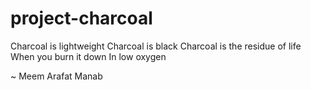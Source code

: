 # project-charcoal

Charcoal is lightweight 
Charcoal is black
Charcoal is the residue of life
  When you burn it down
  In low oxygen


~ Meem Arafat Manab
